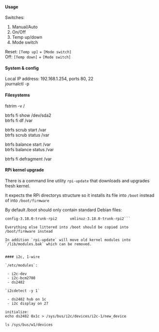 
#### Usage

Switches:

 1. Manual/Auto 
 2. On/Off 
 3. Temp up/down 
 4. Mode switch 

Reset: `[Temp up]` + `[Mode switch]`  
Off: `[Temp down]` + `[Mode switch]` 


#### System & config

Local IP address: 192.168.1.254, ports 80, 22  
journalctl -p


#### Filesystems

fstrim -v /  


btrfs fi show /dev/sda2  
btrfs fi df /var  

btrfs scrub start /var  
btrfs scrub status /var  

btrfs balance start /var  
btrfs balance status /var  

btrfs fi defragment /var  





#### RPi kernel upgrade

There is a command line utility `rpi-update` that downloads and upgrades fresh kernel.

It expects the RPi directorys structure so it installs its file into `/boot` instead of into `/boot/firmware`

By default /boot should only contain standard Debian files:

```System.map-3.18.0-trunk-rpi2  firmware      initrd.img-3.18.0-trunk-rpi2  
config-3.18.0-trunk-rpi2      vmlinuz-3.18.0-trunk-rpi2```

Everything else littered into /boot should be copied into /boot/firmware instead

In addition `rpi-update` will move old kernel modules into `/lib/modules.bak` which can be removed.


#### i2c, 1-wire

`/etc/modules`:

 - i2c-dev  
 - i2c-bcm2708  
 - ds2482  

`i2cdetect -y 1`

 - ds2482 hub on 1c
 - i2c display on 27
 
initialize:  
echo ds2482 0x1c > /sys/bus/i2c/devices/i2c-1/new_device

ls /sys/bus/w1/devices
 